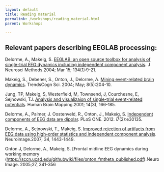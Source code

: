 ```yaml
---
layout: default
title: Reading material
permalink: /workshops/reading_material.html
parent: Workshops

---
```



Relevant papers describing EEGLAB processing:
----------------------------------------------

Delorme, A., Makeig, S. [EEGLAB: an open source toolbox for analysis of single-trial EEG dynamics including independent component analysis](https://sccn.ucsd.edu/githubwiki/files/eeglab_published.pdf). J Neurosci Methods.2004; Mar 15; 134(1):9-21.

Makeig, S., Debener, S., Onton, J., Delorme, A. [Mining event-related brain dynamics](https://sccn.ucsd.edu/githubwiki/files/ticsreview_published.pdf). TrendsCogn Sci. 2004; May; 8(5):204-10.

Jung, TP, Makeig, S, Westerfield, M, Townsend, J, Courchesne, E, Sejnowski, TJ. [Analysis and visualizaion of single-trial event-related potentials](https://sccn.ucsd.edu/githubwiki/files/jung_hbm01.pdf). Human Brain Mapping.2001; 14(3), 166-185.

Delorme, A., Palmer, J. Oostenveld, R., Onton, J., Makeig, S. [Independent components of EEG data are dipolar](http://www.plosone.org/article/info%3Adoi%2F10.1371%2Fjournal.pone.0030135). PLoS ONE. 2012. i7(2):e30135.

Delorme, A., Sejnowski, T., Makeig, S. [Improved rejection of artifacts from EEG data using high-order statistics and independent component analysis](https://sccn.ucsd.edu/githubwiki/files/neuroimage2007_reformated.pdf). Neuroimage.2007; 34, 1443-1449.

Onton J, Delorme, A., Makeig, S. [Frontal midline EEG dynamics during working memory (https://sccn.ucsd.edu/githubwiki/files/onton_fmtheta_published.pdf).NeuroImage. 2005;27, 341-356

